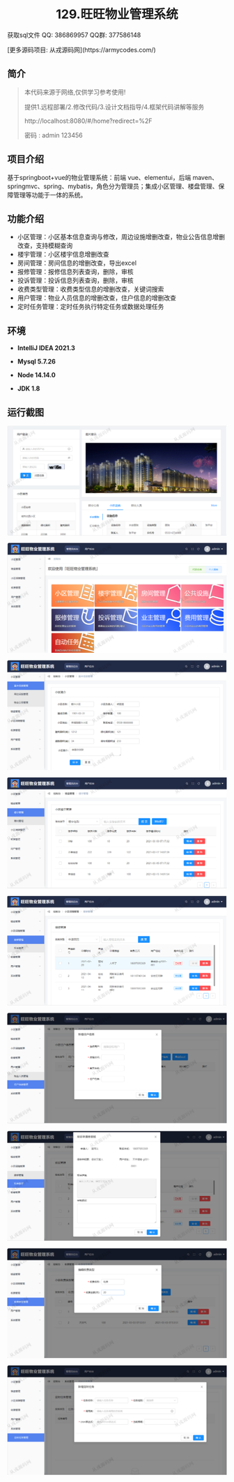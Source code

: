 <p><h1 align="center">129.旺旺物业管理系统</h1></p>

<p> 获取sql文件 QQ: 386869957 QQ群: 377586148 </p>
<p> [更多源码项目: 从戎源码网](https://armycodes.com/) </p>

## 简介

> 本代码来源于网络,仅供学习参考使用!
>
> 提供1.远程部署/2.修改代码/3.设计文档指导/4.框架代码讲解等服务
>
> http://localhost:8080/#/home?redirect=%2F
>
> 密码 : admin    123456
> 

## 项目介绍
基于springboot+vue的物业管理系统：前端 vue、elementui，后端 maven、springmvc、spring、mybatis，角色分为管理员；集成小区管理、楼盘管理、保障管理等功能于一体的系统。

## 功能介绍

- 小区管理：小区基本信息查询与修改，周边设施增删改查，物业公告信息增删改查，支持模糊查询
- 楼宇管理：小区楼宇信息增删改查
- 房间管理：房间信息的增删改查，导出excel
- 报修管理：报修信息列表查询，删除，审核
- 投诉管理：投诉信息列表查询，删除，审核
- 收费类型管理：收费类型信息的增删改查，关键词搜索
- 用户管理：物业人员信息的增删改查，住户信息的增删改查
- 定时任务管理：定时任务执行特定任务或数据处理任务

## 环境

- <b>IntelliJ IDEA 2021.3</b>

- <b>Mysql 5.7.26</b>

- <b>Node 14.14.0</b>

- <b>JDK 1.8</b>

## 运行截图
![](screenshot/1.png)

![](screenshot/2.png)

![](screenshot/3.png)

![](screenshot/4.png)

![](screenshot/5.png)

![](screenshot/6.png)

![](screenshot/7.png)

![](screenshot/8.png)

![](screenshot/9.png)